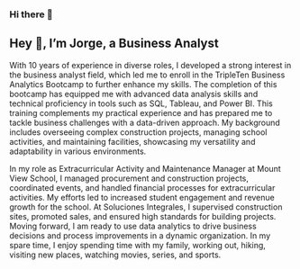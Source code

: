 ### Hi there 👋
## Hey 👋, I’m Jorge, a Business Analyst

With 10 years of experience in diverse roles, I developed a strong interest in the business analyst field, which led me to enroll in the TripleTen Business Analytics Bootcamp to further enhance my skills. The completion of this bootcamp has equipped me with advanced data analysis skills and technical proficiency in tools such as SQL, Tableau, and Power BI. This training complements my practical experience and has prepared me to tackle business challenges with a data-driven approach. My background includes overseeing complex construction projects, managing school activities, and maintaining facilities, showcasing my versatility and adaptability in various environments. 

In my role as Extracurricular Activity and Maintenance Manager at Mount View School, I managed procurement and construction projects, coordinated events, and handled financial processes for extracurricular activities. My efforts led to increased student engagement and revenue growth for the school. At Soluciones Integrales, I supervised construction sites, promoted sales, and ensured high standards for building projects. Moving forward, I am ready to use data analytics to drive business decisions and process improvements in a dynamic organization. In my spare time, I enjoy spending time with my family, working out, hiking, visiting new places, watching movies, series, and sports.


<!--
**JorGua/JorGua** is a ✨ _special_ ✨ repository because its `README.md` (this file) appears on your GitHub profile.

Here are some ideas to get you started:

- 🔭 I’m currently working on ...
- 🌱 I’m currently learning ...
- 👯 I’m looking to collaborate on ...
- 🤔 I’m looking for help with ...
- 💬 Ask me about ...
- 📫 How to reach me: ...
- 😄 Pronouns: ...
- ⚡ Fun fact: ...
-->
